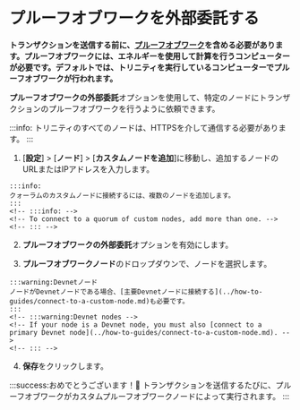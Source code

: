 # プルーフオブワークを外部委託する
<!-- # Outsource proof of work -->

**トランザクションを送信する前に、[プルーフオブワーク](root://getting-started/0.1/transactions/proof-of-work.md)を含める必要があります。プルーフオブワークには、エネルギーを使用して計算を行うコンピューターが必要です。デフォルトでは、トリニティを実行しているコンピューターでプルーフオブワークが行われます。**
<!-- **Before you send a transaction, it must include a [proof of work](root://getting-started/0.1/transactions/proof-of-work.md). Proof of work requires a computer to use energy to do computations. By default proof of work is done on the computer that is running Trinity.** -->

**プルーフオブワークの外部委託**オプションを使用して、特定のノードにトランザクションのプルーフオブワークを行うように依頼できます。
<!-- You can use the **Outsource proof of work** option to ask a specific node to do the proof of work for your transactions. -->

:::info:
トリニティのすべてのノードは、HTTPSを介して通信する必要があります。
:::
<!-- :::info: -->
<!-- All nodes in Trinity must communicate over HTTPS. -->
<!-- ::: -->

1. [**設定**] > [**ノード**] > [**カスタムノードを追加**]に移動し、追加するノードのURLまたはIPアドレスを入力します。
  <!-- 1. Go to **Settings** > **Node** > **Add custom nodes**,  and enter the URL or IP address of the nodes you want to add -->

    :::info:
    クォーラムのカスタムノードに接続するには、複数のノードを追加します。
    :::
    <!-- :::info: -->
    <!-- To connect to a quorum of custom nodes, add more than one. -->
    <!-- ::: -->

2. **プルーフオブワークの外部委託**オプションを有効にします。
<!-- 2. Enable the **Outsource proof of work** option -->

3. **プルーフオブワークノード**のドロップダウンで、ノードを選択します。
  <!-- 3. In the **PROOF OF WORK NODE** dropdown, select your node -->

    :::warning:Devnetノード
    ノードがDevnetノードである場合、[主要Devnetノードに接続する](../how-to-guides/connect-to-a-custom-node.md)も必要です。
    :::
    <!-- :::warning:Devnet nodes -->
    <!-- If your node is a Devnet node, you must also [connect to a primary Devnet node](../how-to-guides/connect-to-a-custom-node.md). -->
    <!-- ::: -->

4. **保存**をクリックします。
  <!-- 4. Click **Save** -->

:::success:おめでとうございます！:tada:
トランザクションを送信するたびに、プルーフオブワークがカスタムプルーフオブワークノードによって実行されます。
:::
<!-- :::success:Congratulations! :tada: -->
<!-- Whenever you send a transaction, the proof of work is done by your custom proof-of-work node. -->
<!-- ::: -->
